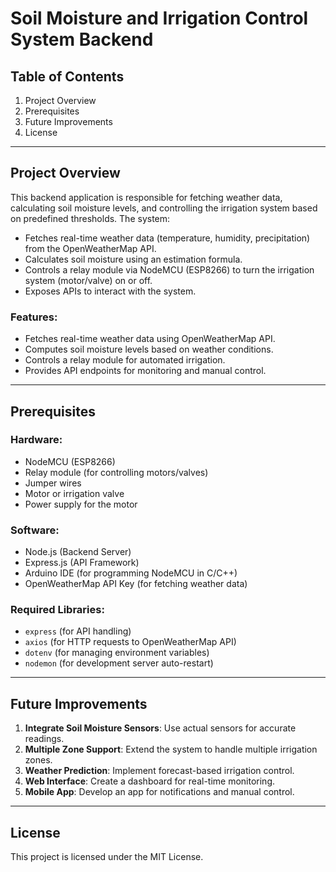 # Soil Moisture and Irrigation Control System Backend

## Table of Contents
1. Project Overview
2. Prerequisites
3. Future Improvements
4. License

---

## Project Overview
This backend application is responsible for fetching weather data, calculating soil moisture levels, and controlling the irrigation system based on predefined thresholds. The system:
- Fetches real-time weather data (temperature, humidity, precipitation) from the OpenWeatherMap API.
- Calculates soil moisture using an estimation formula.
- Controls a relay module via NodeMCU (ESP8266) to turn the irrigation system (motor/valve) on or off.
- Exposes APIs to interact with the system.

### Features:
- Fetches real-time weather data using OpenWeatherMap API.
- Computes soil moisture levels based on weather conditions.
- Controls a relay module for automated irrigation.
- Provides API endpoints for monitoring and manual control.

---

## Prerequisites

### Hardware:
- NodeMCU (ESP8266)
- Relay module (for controlling motors/valves)
- Jumper wires
- Motor or irrigation valve
- Power supply for the motor

### Software:
- Node.js (Backend Server)
- Express.js (API Framework)
- Arduino IDE (for programming NodeMCU in C/C++)
- OpenWeatherMap API Key (for fetching weather data)

### Required Libraries:
- `express` (for API handling)
- `axios` (for HTTP requests to OpenWeatherMap API)
- `dotenv` (for managing environment variables)
- `nodemon` (for development server auto-restart)

---

## Future Improvements
1. **Integrate Soil Moisture Sensors**: Use actual sensors for accurate readings.
2. **Multiple Zone Support**: Extend the system to handle multiple irrigation zones.
3. **Weather Prediction**: Implement forecast-based irrigation control.
4. **Web Interface**: Create a dashboard for real-time monitoring.
5. **Mobile App**: Develop an app for notifications and manual control.

---

## License
This project is licensed under the MIT License.

